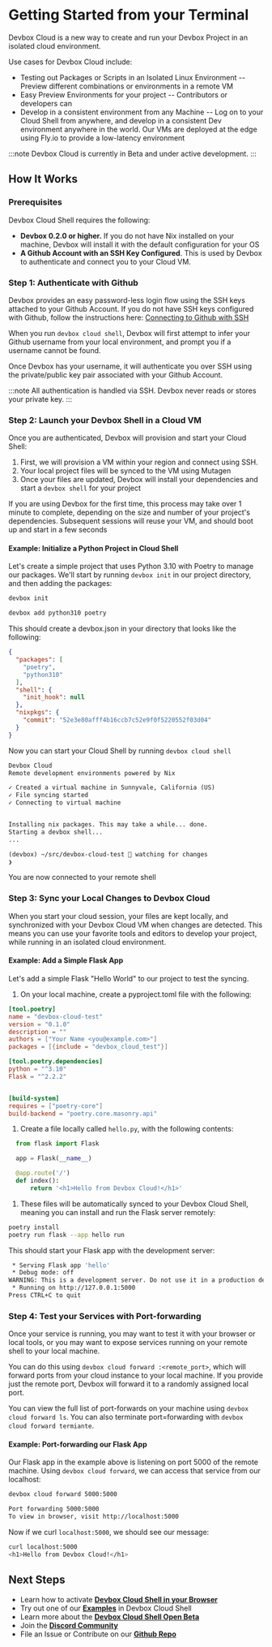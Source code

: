 # Getting Started from your Terminal

Devbox Cloud is a new way to create and run your Devbox Project in an isolated cloud environment. 

Use cases for Devbox Cloud include: 
* Testing out Packages or Scripts in an Isolated Linux Environment -- Preview different combinations or environments in a remote VM
* Easy Preview Environments for your project -- Contributors or developers can 
* Develop in a consistent environment from any Machine -- Log on to your Cloud Shell from anywhere, and develop in a consistent Dev environment anywhere in the world. Our VMs are deployed at the edge using Fly.io to provide a low-latency environment

:::note
Devbox Cloud is currently in Beta and under active development. 
::: 

## How It Works

### Prerequisites
Devbox Cloud Shell requires the following: 

* **Devbox 0.2.0 or higher.** If you do not have Nix installed on your machine, Devbox will install it with the default configuration for your OS 
* **A Github Account with an SSH Key Configured**. This is used by Devbox to authenticate and connect you to your Cloud VM.


### Step 1: Authenticate with Github

Devbox provides an easy password-less login flow using the SSH keys attached to your Github Account. If you do not have SSH keys configured with Github, follow the instructions here: [Connecting to Github with SSH](https://docs.github.com/en/enterprise-server@3.4/authentication/connecting-to-github-with-ssh/about-ssh)

When you run `devbox cloud shell`, Devbox will first attempt to infer your Github username from your local environment, and prompt you if a username cannot be found. 

Once Devbox has your username, it will authenticate you over SSH using the private/public key pair associated with your Github Account. 

:::note
All authentication is handled via SSH. Devbox never reads or stores your private key.
:::  

### Step 2: Launch your Devbox Shell in a Cloud VM

Once you are authenticated, Devbox will provision and start your Cloud Shell: 
1. First, we will provision a VM within your region and connect using SSH. 
2. Your local project files will be synced to the VM using Mutagen
3. Once your files are updated, Devbox will install your dependencies and start a `devbox shell` for your project

<!-- Diagram goes here -->

If you are using Devbox for the first time, this process may take over 1 minute to complete, depending on the size and number of your project's dependencies. Subsequent sessions will reuse your VM, and should boot up and start in a few seconds

#### Example: Initialize a Python Project in Cloud Shell

Let's create a simple project that uses Python 3.10 with Poetry to manage our packages. We'll start by running `devbox init` in our project directory, and then adding the packages:

```bash
devbox init 
```
```bash
devbox add python310 poetry
```

This should create a devbox.json in your directory that looks like the following: 

```json
{
  "packages": [
    "poetry",
    "python310"
  ],
  "shell": {
    "init_hook": null
  },
  "nixpkgs": {
    "commit": "52e3e80afff4b16ccb7c52e9f0f5220552f03d04"
  }
}
```
Now you can start your Cloud Shell by running `devbox cloud shell`

```md
Devbox Cloud
Remote development environments powered by Nix

✓ Created a virtual machine in Sunnyvale, California (US)
✓ File syncing started
✓ Connecting to virtual machine


Installing nix packages. This may take a while... done.
Starting a devbox shell...
...

(devbox) ~/src/devbox-cloud-test 💫 watching for changes
❯
```

You are now connected to your remote shell


### Step 3: Sync your Local Changes to Devbox Cloud

When you start your cloud session, your files are kept locally, and synchronized with your Devbox Cloud VM when changes are detected. This means you can use your favorite tools and editors to develop your project, while running in an isolated cloud environment. 

#### Example: Add a Simple Flask App

Let's add a simple Flask "Hello World" to our project to test the syncing.  

1. On your local machine, create a pyproject.toml file with the following: 

  ```toml
  [tool.poetry]
  name = "devbox-cloud-test"
  version = "0.1.0"
  description = ""
  authors = ["Your Name <you@example.com>"]
  packages = [{include = "devbox_cloud_test"}]

  [tool.poetry.dependencies]
  python = "^3.10"
  Flask = "^2.2.2"


  [build-system]
  requires = ["poetry-core"]
  build-backend = "poetry.core.masonry.api"
  ```

1. Create a file locally called `hello.py`, with the following contents:

  ```python
    from flask import Flask

    app = Flask(__name__)

    @app.route('/')
    def index():
        return '<h1>Hello from Devbox Cloud!</h1>'
  ```

1. These files will be automatically synced to your Devbox Cloud Shell, meaning you can install and run the Flask server remotely: 

```bash
poetry install
poetry run flask --app hello run
```

This should start your Flask app with the development server:

```bash
 * Serving Flask app 'hello'
 * Debug mode: off
WARNING: This is a development server. Do not use it in a production deployment. Use a production WSGI server instead.
 * Running on http://127.0.0.1:5000
Press CTRL+C to quit
```

### Step 4: Test your Services with Port-forwarding

Once your service is running, you may want to test it with your browser or local tools, or you may want to expose services running on your remote shell to your local machine. 

 You can do this using `devbox cloud forward :<remote_port>`, which will forward ports from your cloud instance to your local machine. If you provide just the remote port, Devbox will forward it to a randomly assigned local port.

You can view the full list of port-forwards on your machine using `devbox cloud forward ls`. You can also terminate port=forwarding with `devbox cloud forward termiante`. 

#### Example: Port-forwarding our Flask App

Our Flask app in the example above is listening on port 5000 of the remote machine. Using `devbox cloud forward`, we can access that service from our localhost:

```bash
devbox cloud forward 5000:5000

Port forwarding 5000:5000
To view in browser, visit http://localhost:5000
```

Now if we curl `localhost:5000`, we should see our message:

```bash
curl localhost:5000
<h1>Hello from Devbox Cloud!</h1>
```

## Next Steps

* Learn how to activate **[Devbox Cloud Shell in your Browser](browser_getting_started.md)**
* Try out one of our **[Examples](../devbox_examples/index.md)** in Devbox Cloud Shell
* Learn more about the **[Devbox Cloud Shell Open Beta](index.md)**
* Join the **[Discord Community](https://discord.gg/jetpack-io)**
* File an Issue or Contribute on our **[Github Repo](https://github.com/jetpack-io/devbox)**